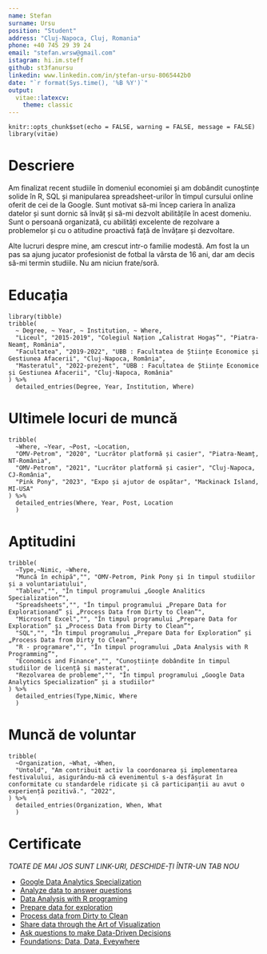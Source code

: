 ```yaml
---
name: Stefan
surname: Ursu
position: "Student"
address: "Cluj-Napoca, Cluj, Romania"
phone: +40 745 29 39 24
email: "stefan.wrsw@gmail.com"
istagram: hi.im.steff
github: st3fanursu
linkedin: www.linkedin.com/in/ștefan-ursu-8065442b0
date: "`r format(Sys.time(), '%B %Y')`"
output: 
  vitae::latexcv:
    theme: classic
---
```


```{r setup, include=FALSE}
knitr::opts_chunk$set(echo = FALSE, warning = FALSE, message = FALSE)
library(vitae)
```

# Descriere

  Am finalizat recent studiile în domeniul economiei și am dobândit cunoștințe solide în R, SQL și manipularea spreadsheet-urilor în timpul cursului online oferit de cei de la Google. Sunt motivat să-mi încep cariera în analiza datelor și sunt dornic să învăț și să-mi dezvolt abilitățile în acest domeniu. Sunt o persoană organizată, cu abilități excelente de rezolvare a problemelor și cu o atitudine proactivă față de învățare și dezvoltare.

  Alte lucruri despre mine, am crescut intr-o familie modestă. Am fost la un pas sa ajung jucator profesionist de fotbal la vârsta de 16 ani, dar am decis să-mi termin studiile. Nu am niciun frate/soră.


# Educația

```{r}
library(tibble)
tribble(
  ~ Degree, ~ Year, ~ Institution, ~ Where,
  "Liceul", "2015-2019", "Colegiul Națion „Calistrat Hogaș”", "Piatra-Neamț, România",
  "Facultatea", "2019-2022", "UBB : Facultatea de Științe Economice și Gestiunea Afacerii", "Cluj-Napoca, România",
  "Masteratul", "2022-prezent", "UBB : Facultatea de Științe Economice și Gestiunea Afacerii", "Cluj-Napoca, România"
) %>% 
  detailed_entries(Degree, Year, Institution, Where)
```

# Ultimele locuri de muncă

```{r}
tribble(
  ~Where, ~Year, ~Post, ~Location,
  "OMV-Petrom", "2020", "Lucrător platformă și casier", "Piatra-Neamț, NT-România",
  "OMV-Petrom", "2021", "Lucrător platformă și casier", "Cluj-Napoca, CJ-România",
  "Pink Pony", "2023", "Expo și ajutor de ospătar", "Mackinack Island, MI-USA"
) %>% 
  detailed_entries(Where, Year, Post, Location
  )
```

# Aptitudini

```{r, results='asis', out.height="80%", out.width="10%"}
tribble(
  ~Type,~Nimic, ~Where,
  "Muncă în echipă","", "OMV-Petrom, Pink Pony și în timpul studiilor și a voluntariatului",
  "Tableu","", "În timpul programului „Google Analitics Specialization”",
  "Spreadsheets","", "În timpul programului „Prepare Data for Explorationand” și „Process Data from Dirty to Clean”",
  "Microsoft Excel","", "În timpul programului „Prepare Data for Exploration” și „Process Data from Dirty to Clean”",
  "SQL","", "În timpul programului „Prepare Data for Exploration” și „Process Data from Dirty to Clean”",
  "R - programare","", "În timpul programului „Data Analysis with R Programming”",
  "Economics and Finance","", "Cunoștiințe dobândite în timpul studiilor de licență și masterat",
  "Rezolvarea de probleme","", "În timpul programului „Google Data Analytics Specialization” și a studiilor"
) %>%
  detailed_entries(Type,Nimic, Where
  )
```

# Muncă de voluntar

```{r}
tribble(
  ~Organization, ~What, ~When,
  "Untold", "Am contribuit activ la coordonarea și implementarea festivalului, asigurându-mă că evenimentul s-a desfășurat în conformitate cu standardele ridicate și că participanții au avut o experiență pozitivă.", "2022",
) %>%
  detailed_entries(Organization, When, What
  )
```

# Certificate

*TOATE DE MAI JOS SUNT LINK-URI, DESCHIDE-ȚI ÎNTR-UN TAB NOU*

-   [Google Data Analytics Specialization](https://www.coursera.org/account/accomplishments/specialization/U4EF8A2QLBZF)
-   [Analyze data to answer questions](https://www.coursera.org/account/accomplishments/verify/MQGGAWXD3WVU)
-   [Data Analysis with R programing](https://www.coursera.org/account/accomplishments/verify/YXB6UPD2J8EQ)
-   [Prepare data for exploration](https://www.coursera.org/account/accomplishments/verify/SWC5D38FTK2U)
-   [Process data from Dirty to Clean](https://www.coursera.org/account/accomplishments/verify/G7YWK3TFS9GT)
-   [Share data through the Art of Visualization](https://www.coursera.org/account/accomplishments/verify/9JZNJ6CB5ASE)
-   [Ask questions to make Data-Driven Decisions](https://www.coursera.org/account/accomplishments/verify/SYQRES9WWMU9)
-   [Foundations: Data, Data, Eveywhere](https://www.coursera.org/account/accomplishments/verify/W57L9ANJYSA2)
